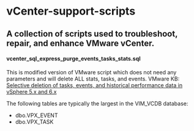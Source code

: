 # vCenter-support-scripts

A collection of scripts used to troubleshoot, repair, and enhance VMware vCenter.
----------
#### **vcenter_sql_express_purge_events_tasks_stats.sql**
This is modified version of VMware script which does not need any parameters and will delete ALL stats, tasks, and events.
VMware KB: [Selective deletion of tasks, events, and historical performance data in vSphere 5.x and 6.x](https://kb.vmware.com/kb/2110031) 

The following tables are typically the largest in the VIM_VCDB database:

 -  dbo.VPX_EVENT
 -  dbo.VPX_TASK
